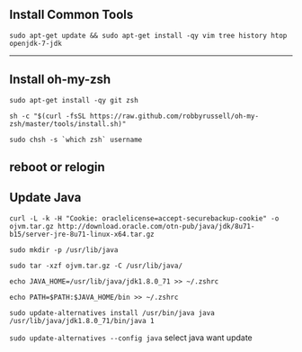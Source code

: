 
## Install Common Tools
``sudo apt-get update && sudo apt-get install -qy vim tree history htop openjdk-7-jdk ``

---
## Install oh-my-zsh
`` sudo apt-get install -qy git zsh  `` 

``sh -c "$(curl -fsSL https://raw.github.com/robbyrussell/oh-my-zsh/master/tools/install.sh)"``  

`` sudo chsh -s `which zsh` username ``

reboot or relogin 
---
## Update Java

`` curl -L -k -H "Cookie: oraclelicense=accept-securebackup-cookie" -o ojvm.tar.gz http://download.oracle.com/otn-pub/java/jdk/8u71-b15/server-jre-8u71-linux-x64.tar.gz `` 

`` sudo mkdir -p /usr/lib/java ``

`` sudo tar -xzf ojvm.tar.gz -C /usr/lib/java/ ``
     
`` echo JAVA_HOME=/usr/lib/java/jdk1.8.0_71 >> ~/.zshrc ``

`` echo PATH=$PATH:$JAVA_HOME/bin >> ~/.zshrc ``

`` sudo update-alternatives install /usr/bin/java java /usr/lib/java/jdk1.8.0_71/bin/java 1 ``

`` sudo update-alternatives --config java ``
select java want update



